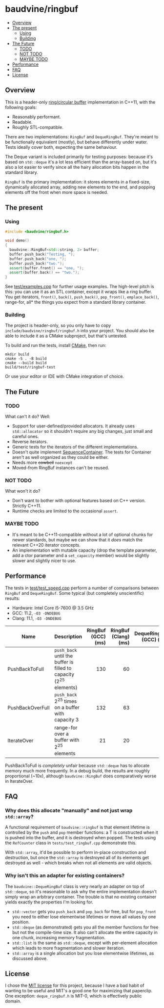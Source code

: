 # baudvine/ringbuf

- [Overview](#overview)
- [The present](#the-present)
    - [Using](#using)
    - [Building](#building)
- [The Future](#the-future)
    - [TODO](#todo)
    - [NOT TODO](#not-todo)
    - [MAYBE TODO](#maybe-todo)
- [Performance](#performance)
- [FAQ](#faq)
- [License](#license)

## Overview
This is a header-only
[ring/circular buffer](https://en.wikipedia.org/wiki/Circular_buffer)
implementation in C++11, with the following goals:

- Reasonably performant.
- Readable.
- Roughly STL-compatible.

There are two implementations: `RingBuf` and `DequeRingBuf`. They're meant to be
functionally equivalent (mostly), but behave differently under water. Tests
ideally cover both, expecting the same behaviour.

The Deque variant is included primarily for testing purposes: because it's based
on `std::deque` it's a lot less efficient than the array-based on, but it's also
a lot easier to verify since all the hairy allocation bits happen in the
standard library.

`RingBuf` is the primary implementation: it stores elements in a fixed-size,
dynamically allocated array, adding new elements to the end, and popping
elements off the front when more space is needed.

## The present

### Using

```c++
#include <baudvine/ringbuf.h>

void demo()
{
  baudvine::RingBuf<std::string, 2> buffer;
  buffer.push_back("Testing, ");
  buffer.push_back("one, ");
  buffer.push_back("two.");
  assert(buffer.front() == "one, ");
  assert(buffer.back() == "two.");
}
```

See [test/examples.cpp](test/examples.cpp) for further usage examples. The
high-level pitch is this: you can use it as an STL container, except it wraps
like a ring buffer. You get iterators, `front()`, `back()`, `push_back()`,
`pop_front()`, `emplace_back()`, range-for, all\* the things you expect from a
standard library container.

### Building
The project is header-only, so you only have to copy
`include/baudvine/ringbuf/ringbuf.h` into your project. You should also be able
to include it as a CMake subproject, but that's untested.

To build and run the tests, install [CMake](https://cmake.org/), then run:

```
mkdir build
cmake -S . -B build
cmake --build build
build/test/ringbuf-test
```

Or use your editor or IDE with CMake integration of choice.

## The Future

### TODO
What can't it do? Well:

- Support for user-defined/provided allocators.
  It already uses `std::allocator` so it shouldn't require any big changes, just
  small and careful ones.
- Reverse iterators.
- Generic tests for the iterators of the different implementations.
- Doesn't quite implement
  [SequenceContainer](https://en.cppreference.com/w/cpp/named_req/SequenceContainer).
  The tests for Container aren't as well organized as they could be either.
- Needs more ~~cowbell~~ `noexcept`
- Moved-from RingBuf instances can't be reused.

### NOT TODO
What won't it do?

- Don't want to bother with optional features based on C++ version. Strictly C++11.
- Runtime checks are limited to the occasional `assert`.

### MAYBE TODO

- It's meant to be C++11-compatible without a lot of optional chunks for newer
  standards, but maybe we can show that it *does* match the relevant C++20
  iterator concepts.
- An implementation with mutable capacity (drop the template parameter, add a
  ctor parameter and a `set_capacity` member) would be slightly slower and
  slightly nicer to use.

## Performance

The tests in [test/test_speed.cpp](test/test_speed.cpp) perform a number of
comparisons between `RingBuf` and `DequeRingBuf`. Some typical (but completely
unscientific) results:

- Hardware: Intel Core i5-7600 @ 3.5 GHz
- GCC: 11.2, `-O3 -DNDEBUG`
- Clang: 11.1, `-O3 -DNDEBUG`

| Name | Description | RingBuf (GCC) (ms) | RingBuf (Clang) (ms) | DequeRingBuf (GCC) (ms) | DequeRingBuf (Clang) (ms) |
|------|-------------|-------------------:|---------------------:|------------------------:|--------------------------:|
| PushBackToFull | `push_back` until the buffer is filled to capacity (2<sup>25</sup> elements) | 130 | 60 | 160 | 160 |
| PushBackOverFull | `push_back` 2<sup>25</sup> times on a buffer with capacity 3 | 132 | 63 | 86 | 91 |
| IterateOver | range-for over a buffer with 2<sup>25</sup> elements | 21 | 20 | 48 | 19 |

PushBackToFull is *completely* unfair because `std::deque` has to allocate
memory much more frequently. In a debug build, the results are roughly
proportional (~10x), although `baudvine::RingBuf` does comparatively worse in
IterateOver.

## FAQ

### Why does this allocate "manually" and not just wrap `std::array`?
A functional requirement of `baudvine::ringbuf` is that element lifetime is
controlled by the `push` and `pop` member functions: a T is constructed when it
is pushed into the buffer, and it is destroyed when popped. The tests using the
`RefCounter` class in `tests/test_ringbuf.cpp` demonstrate this.

With `std::array`, it'd be possible to perform in-place construction and
destruction, but once the `std::array` is destroyed all of its elements get
destroyed as well - which breaks when not all elements are valid objects.

### Why isn't this an adapter for existing containers?
The `baudvine::DequeRingBuf` class is very nearly an adapter on top of
`std::deque`, so it's reasonable to ask why the entire implementation doesn't
simply wrap an arbitrary container. The trouble is that no existing container
yields exactly the properties I'm looking for.

- `std::vector` gets you `push_back` and `pop_back` for free, but for
  `pop_front` you need to either lose elementwise lifetimes or move all values
  by one position.
- `std::deque` (as demonstrated) gets you all the member functions for free but
  not the compile-time size. It also can't allocate the entire capacity in one
  chunk, increasing memory fragmentation.
- `std::list` is the same as `std::deque`, except with per-element allocation
  which leads to more fragmentation and slower iteration.
- `std::array` is a single allocation but you lose elementwise lifetimes, as
  discussed above.

## License
I chose the [MIT license](LICENSE) for this project, because I have a bad habit
of wanting to be useful and MIT's a good one for maximizing that paperclip.
One exception: `deque_ringbuf.h` is MIT-0, which is effectively public domain.
